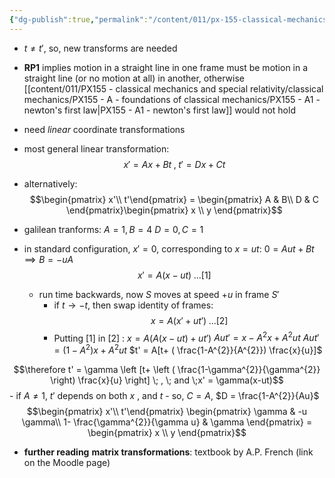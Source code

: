 ```yaml
---
{"dg-publish":true,"permalink":"/content/011/px-155-classical-mechanics-and-special-relativity/special-relativity/px-155-g-foundations-of-special-relativity/px-155-g5-coordinate-transforms/","noteIcon":"1","created":"2024-10-01T18:27:09.756+01:00","updated":"2024-11-26T19:58:21.542+00:00"}
---
```


- $t \neq t'$, so, new transforms are needed
- **RP1** implies motion in a straight line in one frame must be motion in a straight line (or no motion at all) in another, otherwise [[content/011/PX155 - classical mechanics and special relativity/classical mechanics/PX155 - A - foundations of classical mechanics/PX155 - A1 - newton's first law\|PX155 - A1 - newton's first law]] would not hold
- need *linear* coordinate transformations
- most general linear transformation:
$$x'  = Ax + Bt \;,\; t' = Dx+Ct$$
- alternatively:
$$\begin{pmatrix} x'\\ t'\end{pmatrix}  =  \begin{pmatrix} A & B\\ D & C \end{pmatrix}\begin{pmatrix} x \\ y \end{pmatrix}$$
- galilean tranforms:
		$A = 1, B = 4$
		$D = 0, C = 1$

- in standard configuration, $x'=0$, corresponding to $x=ut$:  $0 = Aut + Bt \implies B = -uA$
	$$x' = A(x-ut) \; ...[1]$$
	- run time backwards, now $S$ moves at speed $+u$ in frame $S'$
		- if $t \to -t$, then swap identity of frames:
$$x = A(x' +ut') \; ...[2]$$
		- Putting [1] in [2] : 
			$x = A(A(x-ut) +ut')$
			$Aut' = x- A^{2}x +A^{2}ut$
			$Aut' = (1-A^{2})x+A^{2}ut$
			$t' = A[t+ ( \frac{1-A^{2}}{A^{2}}) \frac{x}{u}]$
		
$$\therefore t' = \gamma \left [t+ \left ( \frac{1-\gamma^{2}}{\gamma^{2}} \right) \frac{x}{u} \right] \; , \; and \;x' = \gamma(x-ut)$$
		- if $A \neq 1$, $t'$ depends on both $x$ , and $t$
		- so, $C=A$, $D = \frac{1-A^{2}}{Au}$
$$\begin{pmatrix} x'\\ t'\end{pmatrix} \begin{pmatrix} \gamma & -u \gamma\\ 1- \frac{\gamma^{2}}{\gamma u} & \gamma \end{pmatrix} = \begin{pmatrix} x \\ y \end{pmatrix}$$
- **further reading** **matrix transformations**: textbook by A.P. French (link on the Moodle page)